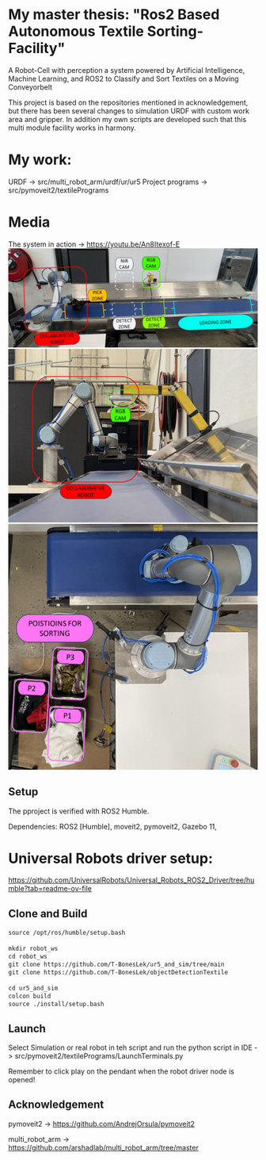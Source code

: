 # My master thesis: "Ros2 Based Autonomous Textile Sorting-Facility"

A Robot-Cell with perception a system powered by Artificial Intelligence,
Machine Learning, and ROS2 to Classify and Sort Textiles on a Moving
Conveyorbelt

This project is based on the repositories mentioned in acknowledgement, but there has been several changes to simulation URDF with custom work area and gripper. In addition my own scripts are developed such that this multi module facility works in harmony.

# My work:
URDF -> src/multi_robot_arm/urdf/ur/ur5
Project programs -> src/pymoveit2/textilePrograms

# Media
The system in action -> https://youtu.be/An8Itexof-E
![Alt text](systemOverview.jpg)
![Alt text](PicAlongConveyor.jpg)
![Alt text](posesForSorting.jpg)


## Setup
The pproject is verified with ROS2 Humble.

Dependencies: ROS2 [Humble], moveit2, pymoveit2, Gazebo 11,

# Universal Robots driver setup:
https://github.com/UniversalRobots/Universal_Robots_ROS2_Driver/tree/humble?tab=readme-ov-file


## Clone and Build
```
source /opt/ros/humble/setup.bash

mkdir robot_ws
cd robot_ws
git clone https://github.com/T-BonesLek/ur5_and_sim/tree/main
git clone https://github.com/T-BonesLek/objectDetectionTextile

cd ur5_and_sim
colcon build
source ./install/setup.bash
```
## Launch
Select Simulation or real robot in teh script and run the python script in IDE -> src/pymoveit2/textilePrograms/LaunchTerminals.py

Remember to click play on the pendant when the robot driver node is opened!

## Acknowledgement
pymoveit2 -> https://github.com/AndrejOrsula/pymoveit2

multi_robot_arm -> https://github.com/arshadlab/multi_robot_arm/tree/master